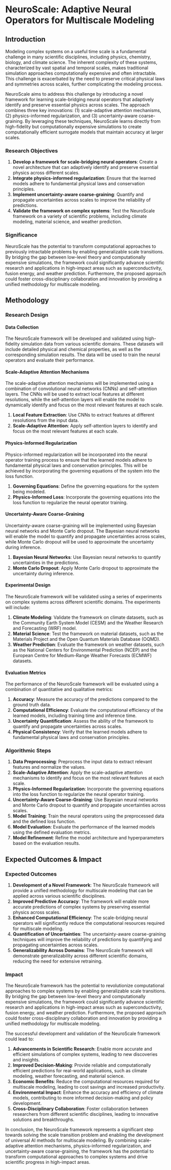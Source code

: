 # NeuroScale: Adaptive Neural Operators for Multiscale Modeling

## Introduction

Modeling complex systems on a useful time scale is a fundamental challenge in many scientific disciplines, including physics, chemistry, biology, and climate science. The inherent complexity of these systems, characterized by vast spatial and temporal scales, makes traditional simulation approaches computationally expensive and often intractable. This challenge is exacerbated by the need to preserve critical physical laws and symmetries across scales, further complicating the modeling process.

NeuroScale aims to address this challenge by introducing a novel framework for learning scale-bridging neural operators that adaptively identify and preserve essential physics across scales. The approach combines three key innovations: (1) scale-adaptive attention mechanisms, (2) physics-informed regularization, and (3) uncertainty-aware coarse-graining. By leveraging these techniques, NeuroScale learns directly from high-fidelity but computationally expensive simulations to create computationally efficient surrogate models that maintain accuracy at larger scales.

### Research Objectives

1. **Develop a framework for scale-bridging neural operators**: Create a novel architecture that can adaptively identify and preserve essential physics across different scales.
2. **Integrate physics-informed regularization**: Ensure that the learned models adhere to fundamental physical laws and conservation principles.
3. **Implement uncertainty-aware coarse-graining**: Quantify and propagate uncertainties across scales to improve the reliability of predictions.
4. **Validate the framework on complex systems**: Test the NeuroScale framework on a variety of scientific problems, including climate modeling, material science, and weather prediction.

### Significance

NeuroScale has the potential to transform computational approaches to previously intractable problems by enabling generalizable scale transitions. By bridging the gap between low-level theory and computationally expensive simulations, the framework could significantly advance scientific research and applications in high-impact areas such as superconductivity, fusion energy, and weather prediction. Furthermore, the proposed approach could foster cross-disciplinary collaboration and innovation by providing a unified methodology for multiscale modeling.

## Methodology

### Research Design

#### Data Collection

The NeuroScale framework will be developed and validated using high-fidelity simulation data from various scientific domains. These datasets will include detailed physical and chemical properties, as well as the corresponding simulation results. The data will be used to train the neural operators and evaluate their performance.

#### Scale-Adaptive Attention Mechanisms

The scale-adaptive attention mechanisms will be implemented using a combination of convolutional neural networks (CNNs) and self-attention layers. The CNNs will be used to extract local features at different resolutions, while the self-attention layers will enable the model to dynamically identify and focus on the most relevant features at each scale.

1. **Local Feature Extraction**: Use CNNs to extract features at different resolutions from the input data.
2. **Scale-Adaptive Attention**: Apply self-attention layers to identify and focus on the most relevant features at each scale.

#### Physics-Informed Regularization

Physics-informed regularization will be incorporated into the neural operator training process to ensure that the learned models adhere to fundamental physical laws and conservation principles. This will be achieved by incorporating the governing equations of the system into the loss function.

1. **Governing Equations**: Define the governing equations for the system being modeled.
2. **Physics-Informed Loss**: Incorporate the governing equations into the loss function to regularize the neural operator training.

#### Uncertainty-Aware Coarse-Graining

Uncertainty-aware coarse-graining will be implemented using Bayesian neural networks and Monte Carlo dropout. The Bayesian neural networks will enable the model to quantify and propagate uncertainties across scales, while Monte Carlo dropout will be used to approximate the uncertainty during inference.

1. **Bayesian Neural Networks**: Use Bayesian neural networks to quantify uncertainties in the predictions.
2. **Monte Carlo Dropout**: Apply Monte Carlo dropout to approximate the uncertainty during inference.

#### Experimental Design

The NeuroScale framework will be validated using a series of experiments on complex systems across different scientific domains. The experiments will include:

1. **Climate Modeling**: Validate the framework on climate datasets, such as the Community Earth System Model (CESM) and the Weather Research and Forecasting (WRF) model.
2. **Material Science**: Test the framework on material datasets, such as the Materials Project and the Open Quantum Materials Database (OQMD).
3. **Weather Prediction**: Evaluate the framework on weather datasets, such as the National Centers for Environmental Prediction (NCEP) and the European Centre for Medium-Range Weather Forecasts (ECMWF) datasets.

#### Evaluation Metrics

The performance of the NeuroScale framework will be evaluated using a combination of quantitative and qualitative metrics:

1. **Accuracy**: Measure the accuracy of the predictions compared to the ground truth data.
2. **Computational Efficiency**: Evaluate the computational efficiency of the learned models, including training time and inference time.
3. **Uncertainty Quantification**: Assess the ability of the framework to quantify and propagate uncertainties across scales.
4. **Physical Consistency**: Verify that the learned models adhere to fundamental physical laws and conservation principles.

### Algorithmic Steps

1. **Data Preprocessing**: Preprocess the input data to extract relevant features and normalize the values.
2. **Scale-Adaptive Attention**: Apply the scale-adaptive attention mechanisms to identify and focus on the most relevant features at each scale.
3. **Physics-Informed Regularization**: Incorporate the governing equations into the loss function to regularize the neural operator training.
4. **Uncertainty-Aware Coarse-Graining**: Use Bayesian neural networks and Monte Carlo dropout to quantify and propagate uncertainties across scales.
5. **Model Training**: Train the neural operators using the preprocessed data and the defined loss function.
6. **Model Evaluation**: Evaluate the performance of the learned models using the defined evaluation metrics.
7. **Model Refinement**: Refine the model architecture and hyperparameters based on the evaluation results.

## Expected Outcomes & Impact

### Expected Outcomes

1. **Development of a Novel Framework**: The NeuroScale framework will provide a unified methodology for multiscale modeling that can be applied across various scientific disciplines.
2. **Improved Predictive Accuracy**: The framework will enable more accurate predictions of complex systems by preserving essential physics across scales.
3. **Enhanced Computational Efficiency**: The scale-bridging neural operators will significantly reduce the computational resources required for multiscale modeling.
4. **Quantification of Uncertainties**: The uncertainty-aware coarse-graining techniques will improve the reliability of predictions by quantifying and propagating uncertainties across scales.
5. **Generalizability Across Domains**: The NeuroScale framework will demonstrate generalizability across different scientific domains, reducing the need for extensive retraining.

### Impact

The NeuroScale framework has the potential to revolutionize computational approaches to complex systems by enabling generalizable scale transitions. By bridging the gap between low-level theory and computationally expensive simulations, the framework could significantly advance scientific research and applications in high-impact areas such as superconductivity, fusion energy, and weather prediction. Furthermore, the proposed approach could foster cross-disciplinary collaboration and innovation by providing a unified methodology for multiscale modeling.

The successful development and validation of the NeuroScale framework could lead to:

1. **Advancements in Scientific Research**: Enable more accurate and efficient simulations of complex systems, leading to new discoveries and insights.
2. **Improved Decision-Making**: Provide reliable and computationally efficient predictions for real-world applications, such as climate modeling, weather forecasting, and material science.
3. **Economic Benefits**: Reduce the computational resources required for multiscale modeling, leading to cost savings and increased productivity.
4. **Environmental Impact**: Enhance the accuracy and efficiency of climate models, contributing to more informed decision-making and policy development.
5. **Cross-Disciplinary Collaboration**: Foster collaboration between researchers from different scientific disciplines, leading to innovative solutions and breakthroughs.

In conclusion, the NeuroScale framework represents a significant step towards solving the scale transition problem and enabling the development of universal AI methods for multiscale modeling. By combining scale-adaptive attention mechanisms, physics-informed regularization, and uncertainty-aware coarse-graining, the framework has the potential to transform computational approaches to complex systems and drive scientific progress in high-impact areas.